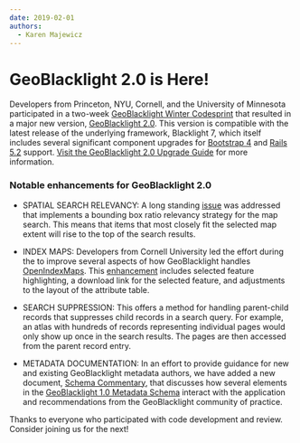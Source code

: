 ```yaml
---
date: 2019-02-01
authors:
  - Karen Majewicz
---
```


# GeoBlacklight 2.0 is Here!


Developers from Princeton, NYU, Cornell, and the University of Minnesota participated in a two-week [GeoBlacklight Winter Codesprint](https://github.com/geoblacklight/geoblacklight/projects/3) that resulted in a major new version, [GeoBlacklight 2.0](https://github.com/geoblacklight/geoblacklight/releases/tag/v2.0.0). This version is compatible with the latest release of the underlying framework, Blacklight 7, which itself includes several significant component upgrades for [Bootstrap 4](https://getbootstrap.com/docs/4.0/getting-started/introduction/) and [Rails 5.2](https://guides.rubyonrails.org/5_2_release_notes.html) support. [Visit the GeoBlacklight 2.0 Upgrade Guide](https://geoblacklight.org/guides.html#upgrading-to-geoblacklight-20) for more information.

<!-- more -->

### Notable enhancements for GeoBlacklight 2.0

* SPATIAL SEARCH RELEVANCY: A long standing [issue](https://github.com/geoblacklight/geoblacklight/issues/324) was addressed that implements a bounding box ratio relevancy strategy for the map search. This means that items that most closely fit the selected map extent will rise to the top of the search results.

* INDEX MAPS: Developers from Cornell University led the effort during the to improve several aspects of how GeoBlacklight handles [OpenIndexMaps](https://openindexmaps.org/). This [enhancement](https://github.com/geoblacklight/geoblacklight/pull/759) includes selected feature highlighting, a download link for the selected feature, and adjustments to the layout of the attribute table.

* SEARCH SUPPRESSION: This offers a method for handling parent-child records that suppresses child records in a search query. For example, an atlas with hundreds of records representing individual pages would only show up once in the search results. The pages are then accessed from the parent record entry.

* METADATA DOCUMENTATION: In an effort to provide guidance for new and existing GeoBlacklight metadata authors, we have added a new document, [Schema Commentary](https://github.com/geoblacklight/geoblacklight/blob/master/schema/schema-commentary.md), that discusses how several elements in the [GeoBlacklight 1.0 Metadata Schema](https://github.com/geoblacklight/geoblacklight/blob/master/schema/geoblacklight-schema.md) interact with the application and recommendations from the GeoBlacklight community of practice.

Thanks to everyone who participated with code development and review. Consider joining us for the next!
